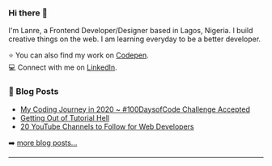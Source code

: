 ### Hi there 👋 

I'm Lanre, a Frontend Developer/Designer based in Lagos, Nigeria.  I build creative things on the web. I am learning everyday to be a better developer.
 

⭐️ You can also find my work on [Codepen](https://codepen.io/lanrewaju).
<br>
💻 Connect with me on [LinkedIn](https://www.linkedin.com/in/lanrewaju/).

### 📕 Blog Posts

<!-- BLOG-POST-LIST:START -->
- [My Coding Journey in 2020 ~ #100DaysofCode Challenge Accepted](https://dev.to/lanrewaju/my-coding-journey-in-2020-100daysofcode-challenge-accepted-2efo)
- [Getting Out of Tutorial Hell](https://dev.to/lanrewaju/getting-out-of-tutorial-hell-2fm4)
- [20 YouTube Channels to Follow for Web Developers](https://dev.to/lanrewaju/20-youtube-channels-to-follow-for-web-developers-35h3)
<!-- BLOG-POST-LIST:END -->

➡️ [more blog posts...](https://dev.to/lanrewaju)

---








<!--
**lanre-waju/lanre-waju** is a ✨ _special_ ✨ repository because its `README.md` (this file) appears on your GitHub profile.

Here are some ideas to get you started:

✔👀✔✔✔✨😆🤔🎁🐱‍👓🐱‍🐉🐱‍💻❤🌟⭐👍🚴‍♂️🚴‍♀️💻🖥💼📺


- 🔭 I’m currently working on ...
- 🌱 I’m currently learning ...
- 👯 I’m looking to collaborate on ...
- 🤔 I’m looking for help with ...
- 💬 Ask me about ...
- 📫 How to reach me: ...
- 😄 Pronouns: ...
- ⚡ Fun fact: ...
-->
